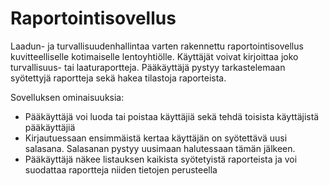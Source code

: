 # Raportointisovellus


Laadun- ja turvallisuudenhallintaa varten rakennettu raportointisovellus kuvitteelliselle kotimaiselle lentoyhtiölle. Käyttäjät voivat kirjoittaa joko turvallisuus- tai laaturaportteja. Pääkäyttäjä pystyy tarkastelemaan syötettyjä raportteja sekä hakea tilastoja raporteista.

Sovelluksen ominaisuuksia: 
  - Pääkäyttäjä voi luoda tai poistaa käyttäjiä sekä tehdä toisista käyttäjistä pääkäyttäjiä
  - Kirjautuessaan ensimmäistä kertaa käyttäjän on syötettävä uusi salasana. Salasanan pystyy uusimaan halutessaan tämän jälkeen.
  - Pääkäyttäjä näkee listauksen kaikista syötetyistä raporteista ja voi suodattaa raportteja niiden tietojen perusteella
